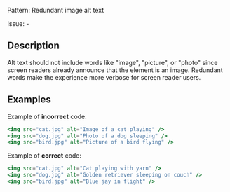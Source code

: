 Pattern: Redundant image alt text

Issue: -

## Description

Alt text should not include words like "image", "picture", or "photo" since screen readers already announce that the element is an image. Redundant words make the experience more verbose for screen reader users.

## Examples

Example of **incorrect** code:
```jsx
<img src="cat.jpg" alt="Image of a cat playing" />
<img src="dog.jpg" alt="Photo of a dog sleeping" />
<img src="bird.jpg" alt="Picture of a bird flying" />
```

Example of **correct** code:
```jsx
<img src="cat.jpg" alt="Cat playing with yarn" />
<img src="dog.jpg" alt="Golden retriever sleeping on couch" />
<img src="bird.jpg" alt="Blue jay in flight" />
```